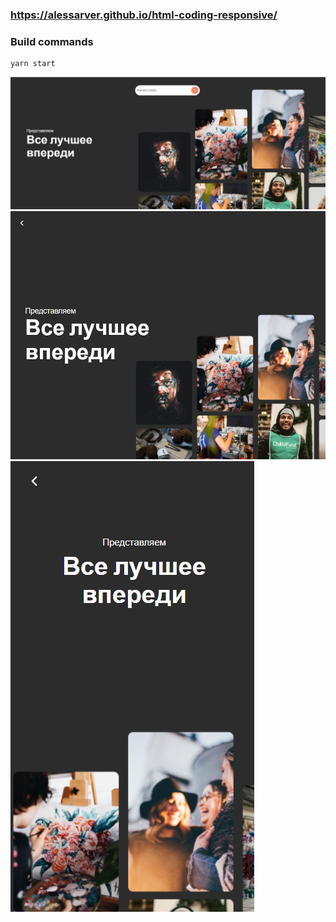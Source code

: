 ### https://alessarver.github.io/html-coding-responsive/

### Build commands

```
yarn start
```

![Screenshot](./readmeImageLarge.png)
![Screenshot](./readmeImageMedium.png)
![Screenshot](./readmeImageSmall.png)
